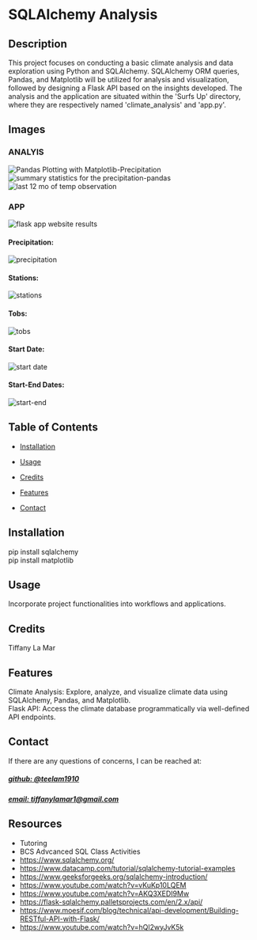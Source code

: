 # SQLAlchemy Analysis




## Description
This project focuses on conducting a basic climate analysis and data exploration using Python and SQLAlchemy. SQLAlchemy ORM queries, Pandas, and Matplotlib will be utilized for analysis and visualization, followed by designing a Flask API based on the insights developed. The analysis and the application are situated within the 'Surfs Up' directory, where they are respectively named 'climate_analysis' and 'app.py'.

## Images

### ANALYIS
![Pandas Plotting with Matplotlib-Precipitation](https://github.com/teelam1910/sqlalchemy-analysis/assets/132629216/77188e58-279f-46f4-baae-9b6683296433) <br>
![summary statistics for the precipitation-pandas](https://github.com/teelam1910/sqlalchemy-analysis/assets/132629216/1c1b7840-4558-4604-87d2-d19bf921034b) <br>
![last 12 mo of temp observation](https://github.com/teelam1910/sqlalchemy-analysis/assets/132629216/b9ff3873-d332-482a-b9cd-5bc0598a65fe) <br>

### APP
![flask app website results](https://github.com/teelam1910/sqlalchemy-analysis/assets/132629216/423d92bb-274e-4a1d-84f4-91b39657dc28)<br>
#### Precipitation:<br>
![precipitation](https://github.com/teelam1910/sqlalchemy-analysis/assets/132629216/4d5bf542-281c-4dc1-a3db-58569f132a8b)<br>
#### Stations: <br>
![stations](https://github.com/teelam1910/sqlalchemy-analysis/assets/132629216/448dab89-3d38-4810-82b8-0d6311abf186)<br>
#### Tobs:<br> 
![tobs](https://github.com/teelam1910/sqlalchemy-analysis/assets/132629216/ba27ff4b-c236-49f1-8e78-07d6fba43a5a)<br>
#### Start Date:<br> 
![start date](https://github.com/teelam1910/sqlalchemy-analysis/assets/132629216/30ff90c5-5002-441c-9ed2-f243e965d0d4)<br>
#### Start-End Dates:<br> 
![start-end](https://github.com/teelam1910/sqlalchemy-analysis/assets/132629216/d0294831-fd94-4b21-bab0-56ecaf74f2ea)<br>


## Table of Contents
- [Installation](#installation)
- [Usage](#usage)
- [Credits](#credits)

- [Features](#features)

- [Contact](#contact)

## Installation
pip install sqlalchemy<br>
pip install matplotlib

## Usage
Incorporate project functionalities into workflows and applications.

## Credits
Tiffany La Mar



## Features
Climate Analysis: Explore, analyze, and visualize climate data using SQLAlchemy, Pandas, and Matplotlib. <br>
Flask API: Access the climate database programmatically via well-defined API endpoints.



## Contact
If there are any questions of concerns, I can be reached at:
##### [github: @teelam1910](https://github.com/@teelam1910)
##### [email: tiffanylamar1@gmail.com](mailto:tiffanylamar1@gmail.com)

## Resources
- Tutoring
- BCS Advcanced SQL Class Activities
- https://www.sqlalchemy.org/
- https://www.datacamp.com/tutorial/sqlalchemy-tutorial-examples
- https://www.geeksforgeeks.org/sqlalchemy-introduction/
- https://www.youtube.com/watch?v=vKuKp10LQEM
- https://www.youtube.com/watch?v=AKQ3XEDI9Mw
- https://flask-sqlalchemy.palletsprojects.com/en/2.x/api/
- https://www.moesif.com/blog/technical/api-development/Building-RESTful-API-with-Flask/
- https://www.youtube.com/watch?v=hQl2wyJvK5k
